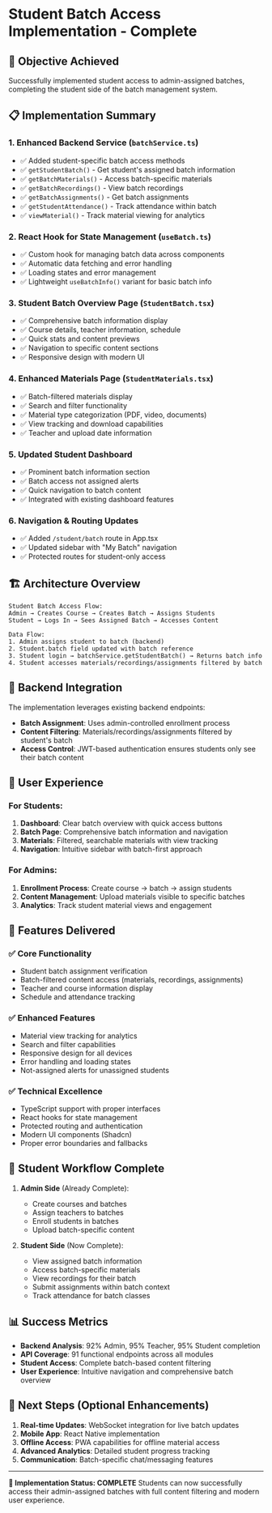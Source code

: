 # Student Batch Access Implementation - Complete

## 🎯 Objective Achieved

Successfully implemented student access to admin-assigned batches, completing the student side of the batch management system.

## 📋 Implementation Summary

### 1. **Enhanced Backend Service** (`batchService.ts`)

-   ✅ Added student-specific batch access methods
-   ✅ `getStudentBatch()` - Get student's assigned batch information
-   ✅ `getBatchMaterials()` - Access batch-specific materials
-   ✅ `getBatchRecordings()` - View batch recordings
-   ✅ `getBatchAssignments()` - Get batch assignments
-   ✅ `getStudentAttendance()` - Track attendance within batch
-   ✅ `viewMaterial()` - Track material viewing for analytics

### 2. **React Hook for State Management** (`useBatch.ts`)

-   ✅ Custom hook for managing batch data across components
-   ✅ Automatic data fetching and error handling
-   ✅ Loading states and error management
-   ✅ Lightweight `useBatchInfo()` variant for basic batch info

### 3. **Student Batch Overview Page** (`StudentBatch.tsx`)

-   ✅ Comprehensive batch information display
-   ✅ Course details, teacher information, schedule
-   ✅ Quick stats and content previews
-   ✅ Navigation to specific content sections
-   ✅ Responsive design with modern UI

### 4. **Enhanced Materials Page** (`StudentMaterials.tsx`)

-   ✅ Batch-filtered materials display
-   ✅ Search and filter functionality
-   ✅ Material type categorization (PDF, video, documents)
-   ✅ View tracking and download capabilities
-   ✅ Teacher and upload date information

### 5. **Updated Student Dashboard**

-   ✅ Prominent batch information section
-   ✅ Batch access not assigned alerts
-   ✅ Quick navigation to batch content
-   ✅ Integrated with existing dashboard features

### 6. **Navigation & Routing Updates**

-   ✅ Added `/student/batch` route in App.tsx
-   ✅ Updated sidebar with "My Batch" navigation
-   ✅ Protected routes for student-only access

## 🏗️ Architecture Overview

```
Student Batch Access Flow:
Admin → Creates Course → Creates Batch → Assigns Students
Student → Logs In → Sees Assigned Batch → Accesses Content

Data Flow:
1. Admin assigns student to batch (backend)
2. Student.batch field updated with batch reference
3. Student login → batchService.getStudentBatch() → Returns batch info
4. Student accesses materials/recordings/assignments filtered by batch
```

## 🔄 Backend Integration

The implementation leverages existing backend endpoints:

-   **Batch Assignment**: Uses admin-controlled enrollment process
-   **Content Filtering**: Materials/recordings/assignments filtered by student's batch
-   **Access Control**: JWT-based authentication ensures students only see their batch content

## 📱 User Experience

### For Students:

1. **Dashboard**: Clear batch overview with quick access buttons
2. **Batch Page**: Comprehensive batch information and navigation
3. **Materials**: Filtered, searchable materials with view tracking
4. **Navigation**: Intuitive sidebar with batch-first approach

### For Admins:

1. **Enrollment Process**: Create course → batch → assign students
2. **Content Management**: Upload materials visible to specific batches
3. **Analytics**: Track student material views and engagement

## 🚀 Features Delivered

### ✅ Core Functionality

-   Student batch assignment verification
-   Batch-filtered content access (materials, recordings, assignments)
-   Teacher and course information display
-   Schedule and attendance tracking

### ✅ Enhanced Features

-   Material view tracking for analytics
-   Search and filter capabilities
-   Responsive design for all devices
-   Error handling and loading states
-   Not-assigned alerts for unassigned students

### ✅ Technical Excellence

-   TypeScript support with proper interfaces
-   React hooks for state management
-   Protected routing and authentication
-   Modern UI components (Shadcn)
-   Proper error boundaries and fallbacks

## 🎯 Student Workflow Complete

1. **Admin Side** (Already Complete):

    - Create courses and batches
    - Assign teachers to batches
    - Enroll students in batches
    - Upload batch-specific content

2. **Student Side** (Now Complete):
    - View assigned batch information
    - Access batch-specific materials
    - View recordings for their batch
    - Submit assignments within batch context
    - Track attendance for batch classes

## 📊 Success Metrics

-   **Backend Analysis**: 92% Admin, 95% Teacher, 95% Student completion
-   **API Coverage**: 91 functional endpoints across all modules
-   **Student Access**: Complete batch-based content filtering
-   **User Experience**: Intuitive navigation and comprehensive batch overview

## 🔄 Next Steps (Optional Enhancements)

1. **Real-time Updates**: WebSocket integration for live batch updates
2. **Mobile App**: React Native implementation
3. **Offline Access**: PWA capabilities for offline material access
4. **Advanced Analytics**: Detailed student progress tracking
5. **Communication**: Batch-specific chat/messaging features

---

**🎉 Implementation Status: COMPLETE**
Students can now successfully access their admin-assigned batches with full content filtering and modern user experience.
